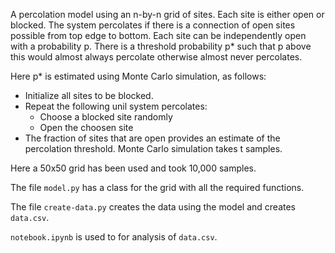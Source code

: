 A percolation model using an n-by-n grid of sites. Each site is either open or blocked. The system percolates if there is a connection of open sites possible from top edge to bottom.
Each site can be independently open with a probability p. There is a threshold probability p* such that p above this would almost always percolate otherwise almost never percolates.

Here p* is estimated using Monte Carlo simulation, as follows:
*   Initialize all sites to be blocked.
*   Repeat the following unil system percolates:
    *   Choose a blocked site randomly
    *   Open the choosen site
*   The fraction of sites that are open provides an estimate of the percolation threshold.
Monte Carlo simulation takes t samples.

Here a 50x50 grid has been used and took 10,000 samples.

The file `model.py` has a class for the grid with all the required functions.

The file `create-data.py` creates the data using the model and creates `data.csv`.

`notebook.ipynb` is used to for analysis of `data.csv`.